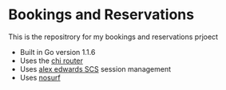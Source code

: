 # Bookings and Reservations

This is the repositrory for my bookings and reservations prjoect

- Built in Go version 1.1.6
- Uses the [chi router](https://github.com/go-chi/chi)
- Uses [alex edwards SCS](https://github.com/alexedwards/scs) session management
- Uses [nosurf](https://github.com/justinas/nosurf)